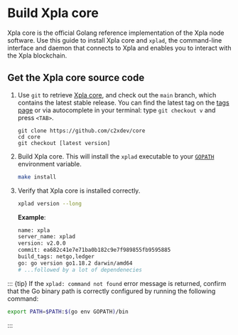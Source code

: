 # Build Xpla core

Xpla core is the official Golang reference implementation of the Xpla node software. Use this guide to install Xpla core and `xplad`, the command-line interface and daemon that connects to Xpla and enables you to interact with the Xpla blockchain.

## Get the Xpla core source code

1. Use `git` to retrieve [Xpla core](https://github.com/c2xdev/core/), and check out the `main` branch, which contains the latest stable release. You can find the latest tag on the [tags page](https://github.com/c2xdev/core/tags) or via autocomplete in your terminal: type `git checkout v` and press `<TAB>`.

   ```
   git clone https://github.com/c2xdev/core
   cd core
   git checkout [latest version]
   ```

2. Build Xpla core. This will install the `xplad` executable to your [ `GOPATH` ](https://go.dev/doc/gopath_code) environment variable.

   ```bash
   make install
   ```

3. Verify that Xpla core is installed correctly.

   ```bash
   xplad version --long
   ```

   **Example**:

   ```bash
   name: xpla
   server_name: xplad
   version: v2.0.0
   commit: ea682c41e7e71ba0b182c9e7f989855fb9595885
   build_tags: netgo,ledger
   go: go version go1.18.2 darwin/amd64
   # ...followed by a lot of dependenecies
   ```

::: {tip}
If the `xplad: command not found` error message is returned, confirm that the Go binary path is correctly configured by running the following command:

```bash
export PATH=$PATH:$(go env GOPATH)/bin
```

:::
